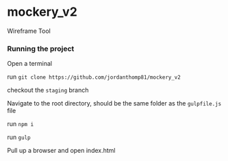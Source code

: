 # mockery_v2
Wireframe Tool


### Running the project
Open a terminal

run `git clone https://github.com/jordanthomp81/mockery_v2`

checkout the `staging` branch

Navigate to the root directory, should be the same folder as the `gulpfile.js` file

run `npm i`

run `gulp`

Pull up a browser and open index.html

